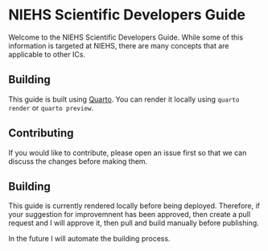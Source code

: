 # NIEHS Scientific Developers Guide

Welcome to the NIEHS Scientific Developers Guide. While some of this information is targeted at NIEHS, there are many concepts that are applicable to other ICs.

## Building

This guide is built using [Quarto](https://quarto.org). You can render it locally using `quarto render` or `quarto preview`.

## Contributing

If you would like to contribute, please open an issue first so that we can discuss the changes before making them.

## Building

This guide is currently rendered locally before being deployed. Therefore, if your suggestion for improvemnent has been approved, then create a pull request and I will approve it, then pull and build manually before publishing.

In the future I will automate the building process.